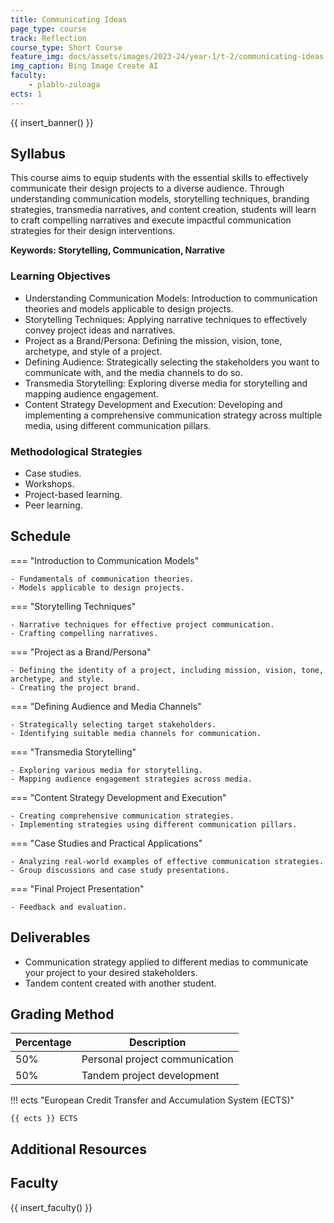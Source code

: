 ```yaml
---
title: Communicating Ideas
page_type: course
track: Reflection
course_type: Short Course
feature_img: docs/assets/images/2023-24/year-1/t-2/communicating-ideas.png
img_caption: Bing Image Create AI
faculty:
    - plablo-zuloaga
ects: 1
---
```


{{ insert_banner() }}

## Syllabus

This course aims to equip students with the essential skills to effectively communicate their design projects to a diverse audience. Through understanding communication models, storytelling techniques, branding strategies, transmedia narratives, and content creation, students will learn to craft compelling narratives and execute impactful communication strategies for their design interventions.

**Keywords: Storytelling, Communication, Narrative**

### Learning Objectives

- Understanding Communication Models:
 Introduction to communication theories and models applicable to design projects.
- Storytelling Techniques:
 Applying narrative techniques to effectively convey project ideas and narratives.
- Project as a Brand/Persona:
 Defining the mission, vision, tone, archetype, and style of a project.
- Defining Audience:
 Strategically selecting the stakeholders you want to communicate with, and the media channels to do so.
- Transmedia Storytelling:
 Exploring diverse media for storytelling and mapping audience engagement.
- Content Strategy Development and Execution:
 Developing and implementing a comprehensive communication strategy across multiple media, using different communication pillars.

### Methodological Strategies

- Case studies.
- Workshops.
- Project-based learning.
- Peer learning.

## Schedule

=== "Introduction to Communication Models"

    - Fundamentals of communication theories.
    - Models applicable to design projects.

=== "Storytelling Techniques"

    - Narrative techniques for effective project communication.
    - Crafting compelling narratives.

=== "Project as a Brand/Persona"

    - Defining the identity of a project, including mission, vision, tone, archetype, and style.
    - Creating the project brand.

=== "Defining Audience and Media Channels"

    - Strategically selecting target stakeholders.
    - Identifying suitable media channels for communication.

=== "Transmedia Storytelling"

    - Exploring various media for storytelling.
    - Mapping audience engagement strategies across media.

=== "Content Strategy Development and Execution"

    - Creating comprehensive communication strategies.
    - Implementing strategies using different communication pillars.

=== "Case Studies and Practical Applications"

    - Analyzing real-world examples of effective communication strategies.
    - Group discussions and case study presentations.

=== "Final Project Presentation"

    - Feedback and evaluation.

## Deliverables

- Communication strategy applied to different medias to communicate your project to your desired stakeholders.
- Tandem content created with another student.

## Grading Method

| Percentage  | Description                         |
| ----------- | ------------------------------------|
| 50%         | Personal project communication                         |
| 50%         | Tandem project development                         |

!!! ects "European Credit Transfer and Accumulation System (ECTS)"

    {{ ects }} ECTS

## Additional Resources

## Faculty

{{ insert_faculty() }}
